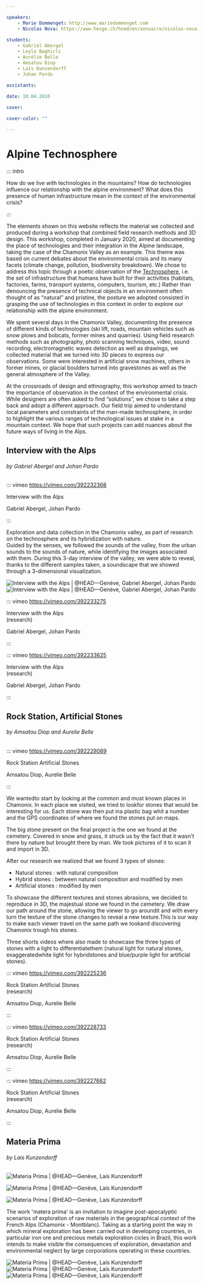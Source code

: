 ```yaml
---

speakers: 
    - Marie Dommenget: http://www.mariedommenget.com
    - Nicolas Nova: https://www.hesge.ch/head/en/annuaire/nicolas-nova
    
students:
    - Gabriel Abergel
    - Leyla Baghirli
    - Aurélie Belle
    - Amsatou Diop
    - Laís Kunzendorff
    - Johan Pardo
    
assistants:

date: 10.04.2020

cover:

cover-color: ""

---
```


# Alpine Technosphere

::: intro

How do we live with technologies in the mountains? How do technologies influence our relationship with the alpine environment? What does this presence of human infrastructure mean in the context of the environmental crisis?

:::

The elements shown on this website reflects the material we collected and produced during a workshop that combined field research methods and 3D design. This workshop, completed in January 2020, aimed at documenting the place of technologies and their integration in the Alpine landscape, taking the case of the Chamonix Valley as an example. This theme was based on current debates about the environmental crisis and its many facets (climate change, pollution, biodiversity breakdown). We chose to address this topic through a poetic observation of the [Technosphere](https://technosphere-magazine.hkw.de/p/Peter-K-Haff-9xPhMR94HxWA8LJ6GHmTPm), i.e. the set of infrastructure that humans have built for their activities (habitats, factories, farms, transport systems, computers, tourism, etc.) Rather than denouncing the presence of technical objects in an environment often thought of as “natural” and pristine, the posture we adopted consisted in grasping the use of technologies in this context in order to explore our relationship with the alpine environment. 

We spent several days in the Chamonix Valley, documenting the presence of different kinds of technologies (ski lift, roads, mountain vehicles such as snow plows and bobcats, former mines and quarries). Using field research methods such as photography, photo scanning techniques, video, sound recording, electromagnetic waves detection as well as drawings, we collected material that we turned into 3D pieces to express our observations. Some were interested in artificial snow machines, others in former mines, or glacial boulders turned into gravestones as well as the general atmosphere of the Valley.

At the crossroads of design and ethnography, this workshop aimed to teach the importance of observation in the context of the environmental crisis. While designers are often asked to find “solutions”, we chose to take a step back and adopt a different approach. Our field trip aimed to understand local parameters and constraints of the man-made technosphere, in order to highlight the various ranges of technological issues at stake in a mountain context. We hope that such projects can add nuances about the future ways of living in the Alps.


## Interview with the Alps
###### by Gabriel Abergel and Johan Pardo


::: vimeo https://vimeo.com/392232368

Interview with the Alps

Gabriel Abergel, Johan Pardo

:::


Exploration and data collection in the Chamonix valley, as part of research on the technosphere and its hybridization with nature.  
Guided by the senses, we followed the sounds of the valley, from the urban sounds to the sounds of nature, while identifying the images associated with them. During this 3-day interview of the valley, we were able to reveal, thanks to the different samples taken, a soundscape that we showed through a 3-dimensional visualization.


![Interview with the Alps | @HEAD—Genève, Gabriel Abergel, Johan Pardo](https://i.imgur.com/HTEnRFG.jpg)
![Interview with the Alps | @HEAD—Genève, Gabriel Abergel, Johan Pardo](https://i.imgur.com/JLa54TP.jpg)


::: vimeo https://vimeo.com/392233275

Interview with the Alps  
(research)

Gabriel Abergel, Johan Pardo

:::


::: vimeo https://vimeo.com/392233625

Interview with the Alps  
(research)

Gabriel Abergel, Johan Pardo

:::


## Rock Station, Artificial Stones
###### by Amsatou Diop and Aurelie Belle

::: vimeo https://vimeo.com/392229089

Rock Station
Artificial Stones

Amsatou Diop, Aurelie Belle

:::


We wantedto start by looking at the common and must known places in Chamonix. In each place we visited, we tried to lookfor stones that would be interesting for us. Each stone was then put ina plastic bag whit a number and the GPS coordinates of where we found the stones put on maps.

The big stone present on the final project is the one we found at the cemetery. Covered in snow and grass, it struck us by the fact that it wasn’t there by nature but brought there by man. We took pictures of it to scan it and import in 3D.

After our research we realized that we found 3 types of stones:
- Natural stones : with natural composition
- Hybrid stones : between natural composition and modified by men
- Artificial stones : modified by men

To showcase the different textures and stones abrasions, we decided to reproduce in 3D, the majestual stone we found in the cemetery. We draw our path around the stone, allowing the viewer to go aroundit and with every turn the texture of the stone changes to reveal a new texture.This is our way to make each viewer travel on the same path we tookand discovering Chamonix trough his stones.

Three shorts videos where also made to showcase the three types of stones with a light to differentiatethem (natural light for natural stones, exaggeratedwhite light for hybridstones and blue/purple light for artificial stones). 


::: vimeo https://vimeo.com/392225236

Rock Station
Artificial Stones  
(research)

Amsatou Diop, Aurelie Belle

:::


::: vimeo https://vimeo.com/392228733

Rock Station
Artificial Stones  
(research)

Amsatou Diop, Aurelie Belle

:::


::: vimeo https://vimeo.com/392227662

Rock Station
Artificial Stones  
(research)

Amsatou Diop, Aurelie Belle

:::


## Materia Prima
###### by Laís Kunzendorff

![Materia Prima | @HEAD—Genève, Laís Kunzendorff](https://i.imgur.com/0G0lWjs.jpg)

![Materia Prima | @HEAD—Genève, Laís Kunzendorff](https://i.imgur.com/PY9YP4u.jpg)

![Materia Prima | @HEAD—Genève, Laís Kunzendorff](https://i.imgur.com/d1b0MjC.jpg)


The work 'matera prima' is an invitation to imagine post-apocalyptic scenarios of exploration of raw materials in the geographical context of the French Alps (Chamonix - Montblanc). Taking as a starting point the way in which mineral exploration has been carried out in developing countries, in particular iron ore and precious metals exploration cicles in Brazil, this work intends to make visible the consequences of exploration, devastation and environmental neglect by large corporations operating in these countries.

![Materia Prima | @HEAD—Genève, Laís Kunzendorff](https://i.imgur.com/SxywkGV.jpg)
![Materia Prima | @HEAD—Genève, Laís Kunzendorff](https://i.imgur.com/AOBBW9S.jpg)
![Materia Prima | @HEAD—Genève, Laís Kunzendorff](https://i.imgur.com/Hj4Wsnc.jpg)
